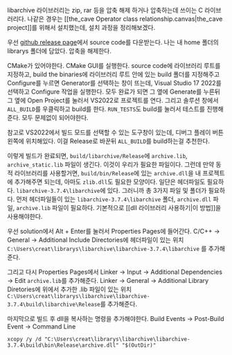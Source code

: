 libarchive 라이브러리는 zip, rar 등을 압축 해제 하거나 압축하는데 쓰이는 C 라이브러리다. 나같은 경우는 [[the_cave Operator class relationship.canvas|the_cave project]]를 위해서 설치했는데, 설치 과정을 정리해보겠다. 

우선 [github release page](https://github.com/libarchive/libarchive/releases)에서 source code를 다운받는다. 나는 내 home 폴더의 librarys 폴더에 담았다. 압축을 해제한다.

CMake가 있어야한다. CMake GUI를 실행한다. source code에 라이브러리 루트를 지정하고, 
build the binaries에 라이브러리 루트 안에 있는 build 폴더를 지정해주고 
Configure를 누르면 Generator를 선택하는 창이 뜨는데, Visual Studio 17 2022를 선택하고 Configure 작업을 실행한다. 
모두 완료가 되면 그 옆에 Generate를 누른뒤 
그 옆에 Open Project를 눌러서 VS2022로 프로젝트를 연다. 
그리고 솔루션 창에서 `ALL_BUILD`를 우클릭하고 build를 한다. 
`RUN_TESTS`도 build를 눌러서 테스트를 진행해준다. 모두 문제없이 되어야한다. 

참고로 VS2022에서 빌드 모드를 선택할 수 있는 도구창이 있는데, 디버그 플레이 버튼 왼쪽에 위치해있다. 이걸 Release로 바꾼뒤 `ALL_BUILD`를 build하는걸 추천한다. 

이렇게 빌드가 완료되면, `build/libarchive/Release`에 `archive.lib`, `archive_static.lib` 파일이 생긴다. 이것이 우리가 필요한 파일이다. 
그런데 만약 동적 라이브러리를 사용할거면, `build/bin/Release`에 있는 `archive.dll`을 내 프로젝트에 추가해주면 되는데, 아마도 `zlib.dll`도 필요한 모양이다.
일단은 헤더파일도 필요하다. `libarchive-3.7.4\libarchive`에 있다. 그러니까 총 3가지 파일 및 폴더가 필요하다. 
먼저 헤더파일들이 있는 `libarchive-3.7.4\libarchive` 폴더, `archive.dll` 파일, `archive.lib` 파일이 필요하다. 
기본적으로 [[dll 라이브러리 사용하기|이 방법]]을 사용해야한다. 

우선 solution에서 Alt + Enter를 눌러서 Properties Pages에 들어간다. C/C++ -> General -> Additional Include Directories에 헤더파일이 있는 위치
`C:\Users\creat\librarys\libarchive\libarchive-3.7.4\libarchive` 를 추가해준다.

그리고 다시 Properties Pages에서 Linker -> Input -> Additional Dependencies -> Edit `archive.lib`를 추가해준다.
Linker -> General -> Additional Library Diretories에 위에서 추가한 .lib 파일이 있는 위치
`C:\Users\creat\librarys\libarchive\libarchive-3.7.4\build\libarchive\Release`를 추가해준다. 

마지막으로 빌드 후 dll을 복사하는 명령을 추가해야한다.
Build Events -> Post-Build Event -> Command Line
```
xcopy /y /d "C:\Users\creat\librarys\libarchive\libarchive-3.7.4\build\bin\Release\archive.dll" "$(OutDir)"
```